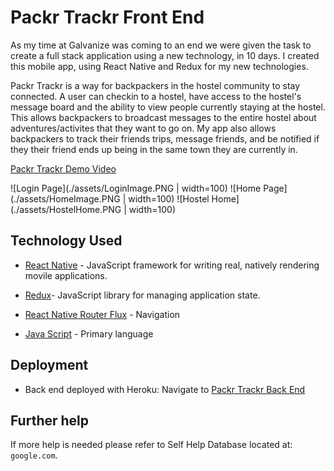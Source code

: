 # Packr Trackr Front End
As my time at Galvanize was coming to an end we were given the task to create a full stack application using a new technology, in 10 days. I created this mobile app, using React Native and Redux for my new technologies. 

Packr Trackr is a way for backpackers in the hostel community to stay connected. A user can checkin to a hostel, have access to the hostel's message board and the ability to view people currently staying at the hostel. This allows backpackers to broadcast messages to the entire hostel about adventures/activites that they want to go on. My app also allows backpackers to track their friends trips, message friends, and be notified if they their friend ends up being in the same town they are currently in. 


[Packr Trackr Demo Video](./assets/PackrTrackrDemo.MP4)

![Login Page](./assets/LoginImage.PNG | width=100)
![Home Page](./assets/HomeImage.PNG | width=100)
![Hostel Home](./assets/HostelHome.PNG | width=100)

## Technology Used

* [React Native](https://facebook.github.io/react-native/docs/getting-started.html) - JavaScript framework for writing real, natively rendering movile applications.

* [Redux](https://github.com/reduxjs/redux/tree/master/docs)- JavaScript library for managing application state.

* [React Native Router Flux](http://docs.nativebase.io/docs/examples/navigation/RNRFBasicExample.html) - Navigation

* [Java Script](https://developer.mozilla.org/en-US/docs/Web/JavaScript) - Primary language


## Deployment 
* Back end deployed with Heroku:
Navigate to [Packr Trackr Back End](https://packr-trackr-db.herokuapp.com/)

## Further help
If more help is needed please refer to Self Help Database located at: 
`google.com`.
